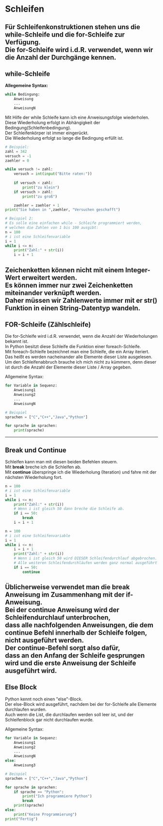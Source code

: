 # Schleifen

Für Schleifenkonstruktionen stehen uns die while-Schleife und die for-Schleife zur Verfügung.  
Die for-Schleife wird i.d.R. verwendet, wenn wir die Anzahl der Durchgänge kennen.  
---
## while-Schleife

**Allegemeine Syntax:** 
```python
while Bedingung:
    Anweisung
    ...
    AnweisungN
```
Mit Hilfe der while Schleife kann ich eine Anweisungsfolge wiederholen.  
Diese Wiederholung erfolgt in Abhängigkeit der Bedingung(Schleifenbedingung).  
Der Schleifenkörper ist immer eingerückt.  
Die Wiederholung erfolgt so lange die Bedingung erfüllt ist.

```python
# Beispiel:
zahl = 342
versuch = -1
zaehler = 0

while versuch != zahl:
    versuch = int(input("Bitte raten:"))
    
    if versuch < zahl:
        print("zu klein")
    if versuch > zahl:
        print("zu groß")

    zaehler = zaehler + 1
print("Sie haben in ",zaehler, "Versuchen geschafft")
```
```python
# Beispiel 2:
# Es solle eine einfachen while - Schleife programmiert werden, 
# welchen die Zahlen von 1 bis 100 ausgibt:
n = 100
# i ist eine Schleifenvariable
i = 1
while i <= n:
    print("Zahl:" + str(i))
    i = i + 1
```
Zeichenketten können nicht mit einem Integer-Wert erweitert werden.  
Es können immer nur zwei Zeichenketten miteinander verknüpft werden.  
Daher müssen wir Zahlenwerte immer mit er str() Funktion in einen String-Datentyp wandeln.
---
## FOR-Schleife (Zählschleife)
Die for-Schleife wird i.d.R. verwendet, wenn die Anzahl der Wiederholungen bekannt ist.  
In Python besitzt diese Schleife die Funktion einer foreach-Schleife.  
Mit foreach-Schleife bezeichnet man eine Schleife, die ein Array iteriert.  
Das heißt es werden nacheinander alle Elemente dieser Liste ausgelesen.  
Um den Schleifenabbruch brauche ich mich nicht zu kümmern, denn dieser ist durch die Anzahl der Elemente dieser Liste / Array gegeben.  

Allgemeine Syntax:
```python
for Variable in Sequenz:
    Anweisung1
    Anweisung2
    ...
    AnweisungN
```

```python
# Beispiel
sprachen = ["C","C++","Java","Python"]

for sprache in sprachen:
    print(sprache)
```
---
## Break und Continue
Schleifen kann man mit diesen beiden Befehlen steuern.  
Mit **break** breche ich die Schleifen ab.  
Mit **continue** überspringe ich die Wiederholung (Iteration) und fahre mit der nächsten Wiederholung fort.
```python
n = 100
# i ist eine Schleifenvariable
i = 1
while i <= n:
    print("Zahl:" + str(i))
    # Wenn i ist gleich 50 dann breche die Schleife ab.
    if i == 50:
        break
    i = i + 1
```
```python
n = 100
# i ist eine Schleifenvariable
i = 1
while i <= n:
    i = i + 1
    print("Zahl:" + str(i))
    # Wenn i ist gleich 50 wird DIESER Schleifendurchlauf abgebrochen.
    # Alle weiteren Schleifendurchläufen werden ganz normal ausgeführt
    if i == 50:
        continue    
```
Üblicherweise verwendet man die break Anweisung im Zusammenhang mit der if-Anweisung.  
Bei der continue Anweisung wird der Schleifendurchlauf unterbrochen,  
dass alle nachfolgenden Anweisungen, die dem continue Befehl innerhalb der Schleife folgen, nicht ausgeführt werden.  
Der continue-Befehl sorgt also dafür,  
dass an den Anfang der Schleife gesprungen wird und die erste Anweisung der Schleife ausgeführt wird.  
---
## Else Block
Python kennt noch einen "else"-Block.  
Der else-Block wird ausgeführt, nachdem bei der for-Schleife alle Elemente durchlaufen wurden.  
Auch wenn die List, die durchlaufen werden soll leer ist, und der Schleifenblock gar nicht durchlaufen wurde.  

Allgemeine Syntax:
```python
for Variable in Sequenz:
    Anweisung1
    Anweisung2
    ...
    AnweisungN
else:
    Anweisung3
```

```python
# Beispiel
sprachen = ["C","C++","Java","Python"]

for sprache in sprachen:
    if sprache == "Python":
        print("Ich programmiere Python")
        break
    print(sprache)
else:
    print("Keine Programmierung")
print("Fertig")
```
